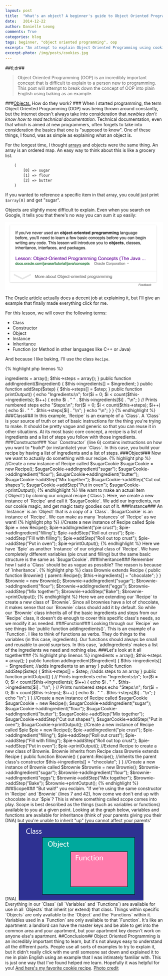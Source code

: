 ```yaml
---
layout: post
title:  "What's an object? A beginner's guide to Object Oriented Programming"
date:   2014-12-22
author: Danielle Leong
comments: True
categories: blog
tags: beginner, "object oriented programming", oop
excerpt: "An attempt to explain Object Oriented Programming using cookies, pies, and brownies." 
excerpt-photo: /img/posts/cookies.jpg
---
```


##tl;dr##
>Object Oriented Programming (OOP) is an incredibly important concept that is difficult to explain to a person new to programming. This post will attempt to break down the concept of OOP into plain English using baking as an example. 

###<a href="/img/posts/magnets.jpg">Objects.</a> How do they work? ###
When I started programming, the term Object Oriented Programming (OOP) was being thrown around constantly, but the internet doesn't always take into consideration that *newbies don't know how to read technical documentation*. Technical documentation, even that which is aimed at new programmers, often forgets to take into consideration the basics that one is "supposed to know". One of these things, I found, was as simple as explaining what an object is. 

For the longest time, I thought <a href="http://php.net/manual/en/language.types.array.php">arrays</a> and objects were the same thing. An array is an ordered map. An easy way to think about this is like a grocery list. 

``` Array
    (
        [0] => sugar
        [1] => flour
        [2] => butter
    )
```

If you wanted to reference a specific item in that array, you could just print `$array[0]` and get "sugar". 
 
Objects are slightly more difficult to explain. Even when you search on Google, it tells you that there's no way you can sum it up easily: 

<img src="/img/posts/ooo.png" alt="Thanks, Google"/>

The <a href="http://docs.oracle.com/javase/tutorial/java/concepts/object.html">Oracle article</a> actually does a decent job at explaining it, but I'll give an example that finally made everything click for me. 

For this lesson, we will cover the following terms: 

* Class
* Constructor
* Object
* Instance 
* Inheritance
* Function (or Method in other languages like C++ or Java)

And because I like baking, I'll use the class `Recipe`.


{% highlight php linenos %}
<? php
class Recipe {
	protected $ingredients;
	protected $steps;

	public function Recipe() { 
		$this->ingredients = array();
		$this->steps = array();
	}

	public function addIngredient($ingredient) {
		$this->ingredients[] = $ingredient; 
	}

	public function addStep($step) {
		$this->steps[] = $step; 
	}

	public function printOutput() {
		echo "Ingredients:\n";

		for($i = 0; $i < count($this->ingredients); $i++) {
			echo $i . " " . $this->ingredients[$i] . "\n";
		}

		// Prints numbered steps
		echo "Steps:\n";

		for($i = 0; $i < count($this->steps); $i++) {
			echo $i . " " . $this->steps[$i] . "\n";
		}

		echo "\n";
	}
}

{% endhighlight %}


###Class###
In this example, `Recipe` is an example of a `Class`. A `Class` is your source of truth or set of basic instructions for the thing you're trying to make. It should be pretty vague and generic so that you can reuse it in other situations. At its most basic core concept, a recipe is a list of ingredients and a list of steps you follow with those ingredients. 

###Constructor###
Your `Constructor` (line 6) contains instructions on how you want to *build* (or instantiate) your `Class`. In this case, you build your recipe by having a list of ingredients and a list of steps. 


###Object###

Now we want to actually do something with our recipe. 
{% highlight php %}

//Create a new instance of Recipe called $sugarCookie
$sugarCookie = new Recipe();
$sugarCookie->addIngredient("sugar");
$sugarCookie->addIngredient("flour");
$sugarCookie->addIngredient("butter");
$sugarCookie->addStep("Mix together");
$sugarCookie->addStep("Cut out shapes");
$sugarCookie->addStep("Put in oven");
$sugarCookie->printOutput();

{% endhighlight %}

We want to make an actual item (`Object`) by cloning our original recipe (`Class`). Here, we create a new instance of `Recipe` and call it `$sugarCookie`. We add our ingredients, run our cookie magic, and get magic tasty goodies out of it.  

###Instance###
An `Instance` is an `Object` that is a copy of a `Class`. `$sugarCookie` is an instance of `Recipe`. We can make as many `Instances` of `Recipe` as we want! 

{% highlight php %}
//Create a new instance of Recipe called $pie
$pie = new Recipe();
$pie->addIngredient("pie crust");
$pie->addIngredient("filling");
$pie->addStep("Roll out crust");
$pie->addStep("Fill with filling");
$pie->addStep("Roll out top crust");
$pie->addStep("Put in oven");
$pie->printOutput();

{% endhighlight %}

Here we have `$pie` as another `Instance` of our original class of `Recipe`. We have completely different variables (pie crust and filling) but the same basic structure is the same as `$sugarCookie`. 

###Inheritance###
Remember how I said a `Class` should be as vague as possible? The reason is because of `Inheritance`. 

{% highlight php %}

class Brownie extends Recipe {
	public function Brownie() {
		parent::Recipe();
		$this->ingredients[] = "chocolate";
	}
}

$brownie = new Brownie();
$brownie->addIngredient("sugar");
$brownie->addIngredient("flour");
$brownie->addIngredient("eggs");
$brownie->addStep("Mix together");
$brownie->addStep("Bake");
$brownie->printOutput();

{% endhighlight %}

Here we are extending our `Recipe` to create a new class of `Brownie`. Since all brownies have a lot of chocolate, it makes sense that our `Brownie` class should add it by default. So while our `Brownie` class inherits all of the basic ingredients and steps from our `Recipe` class, it doesn't do enough to cover this specific class's needs, so we modify it as needed.


###Function### 
Looking through our `Recipe` we see things like `public function addIngredients()`. This is an example of a `Function`. I like to think of functions as verbs. They do things to the variables (in this case, ingredients). Our functions should always be small and reusable to avoid surprises. In this case, `addIngredients` makes a list of the ingredients we need and nothing else. 

###Let's look at it all together###

{% highlight php linenos %}
<?php
//Make a new recipe class that is easy to duplicate 
class Recipe {
	protected $ingredients;
	protected $steps;

	public function Recipe() { //the constructor that builds our class
		$this->ingredients = array();
		$this->steps = array();
	}

	public function addIngredient($ingredient) {
		$this->ingredients[] = $ingredient; //adds ingredients to an array
	}

	public function addStep($step) {
		$this->steps[] = $step; //adds steps to an array
	}

	public function printOutput() {
		// Prints ingredients
		echo "Ingredients:\n";

		for($i = 0; $i < count($this->ingredients); $i++) {
			echo $i . " " . $this->ingredients[$i] . "\n";
		}

		// Prints numbered steps
		echo "Steps:\n";

		for($i = 0; $i < count($this->steps); $i++) {
			echo $i . " " . $this->steps[$i] . "\n";
		}

		echo "\n";
	}
}

//Create a new instance of Recipe called $sugarCookie
$sugarCookie = new Recipe();
$sugarCookie->addIngredient("sugar");
$sugarCookie->addIngredient("flour");
$sugarCookie->addIngredient("butter");
$sugarCookie->addStep("Mix together");
$sugarCookie->addStep("Cut out shapes");
$sugarCookie->addStep("Put in oven");
$sugarCookie->printOutput();

//Create a new instance of Recipe called $pie
$pie = new Recipe();
$pie->addIngredient("pie crust");
$pie->addIngredient("filling");
$pie->addStep("Roll out crust");
$pie->addStep("Fill with filling");
$pie->addStep("Roll out top crust");
$pie->addStep("Put in oven");
$pie->printOutput();


//Extend Recipe to create a new class of Brownie. Brownie inherits from Recipe
class Brownie extends Recipe {
	public function Brownie() {
		parent::Recipe(); //inherits the parent class's constructor
		$this->ingredients[] = "chocolate";
	}
}

//Create a new instance of Brownie called $brownie
$brownie = new Brownie();
$brownie->addIngredient("sugar");
$brownie->addIngredient("flour");
$brownie->addIngredient("eggs");
$brownie->addStep("Mix together");
$brownie->addStep("Bake");
$brownie->printOutput();


{% endhighlight %}


###Scope###
"But wait!" you exclaim. "If we're using the same constructor in `Recipe` and `Brownie` (lines 7 and 42), how come we don't end up with chocolate in our `$pie`? This is where something called scope comes into play. Scope is best described as the things (such as variables or functions) available to you at a given point. Looking at the graph below, variables and functions are available for inheritance (think of your parents giving you their DNA) but you're unable to inherit "up" (you cannot affect your parents' DNA). 

<img src="/img/posts/scope.png" alt="Scope box model"/>

Everything in our `Class` (all `Variables` and `Functions`) are available for use in all `Objects` that inherit (or extend) that class. Things within specific `Objects` are only available to the `Object` and the `Functions` within it. Variables used in a `Function` are only available to that `Function`. It's like an apartment: a landlord can have the master keys and be able to get into the common area and your apartment, but your apartment key doesn't work on anyone else's apartment.  

##Conclusion##
Object Oriented Programming is an incredibly important thing to learn, but it's not always easy to understand all the different parts. People use all sorts of examples to try to explain it, but it didn't really click with me until someone sat down and explained it to me in plain English using an example that I was intimately familiar with. This is just one way that I've found helped me learn. Hopefully it was helpful for you! 

<a href="http://www.seriouseats.com/recipes/2013/12/the-food-lab-best-chocolate-chip-cookie-recipe.html">And here's my favorite cookie recipe</a>.
 
<a href="http://www.ambitiouskitchen.com/2012/08/peanut-butter-chocolate-chip-cookies-with-sea-salt/">Photo credit</a>
